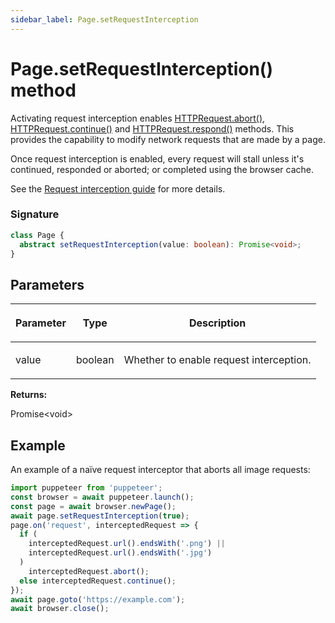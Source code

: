 ```yaml
---
sidebar_label: Page.setRequestInterception
---
```


# Page.setRequestInterception() method

Activating request interception enables [HTTPRequest.abort()](./puppeteer.httprequest.abort.md), [HTTPRequest.continue()](./puppeteer.httprequest.continue.md) and [HTTPRequest.respond()](./puppeteer.httprequest.respond.md) methods. This provides the capability to modify network requests that are made by a page.

Once request interception is enabled, every request will stall unless it's continued, responded or aborted; or completed using the browser cache.

See the [Request interception guide](https://pptr.dev/guides/network-interception) for more details.

### Signature

```typescript
class Page {
  abstract setRequestInterception(value: boolean): Promise<void>;
}
```

## Parameters

<table><thead><tr><th>

Parameter

</th><th>

Type

</th><th>

Description

</th></tr></thead>
<tbody><tr><td>

value

</td><td>

boolean

</td><td>

Whether to enable request interception.

</td></tr>
</tbody></table>

**Returns:**

Promise&lt;void&gt;

## Example

An example of a naïve request interceptor that aborts all image requests:

```ts
import puppeteer from 'puppeteer';
const browser = await puppeteer.launch();
const page = await browser.newPage();
await page.setRequestInterception(true);
page.on('request', interceptedRequest => {
  if (
    interceptedRequest.url().endsWith('.png') ||
    interceptedRequest.url().endsWith('.jpg')
  )
    interceptedRequest.abort();
  else interceptedRequest.continue();
});
await page.goto('https://example.com');
await browser.close();
```
